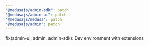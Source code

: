 ```yaml
---
"@medusajs/admin-sdk": patch
"@medusajs/admin-ui": patch
"@medusajs/medusa": patch
"@medusajs/admin": patch
---
```


fix(admin-ui, admin, admin-sdk): Dev environment with extensions

